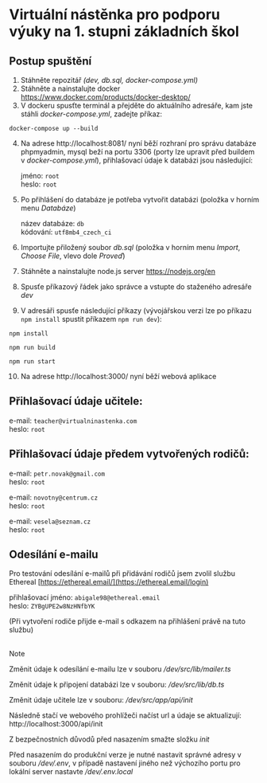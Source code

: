 # Virtuální nástěnka pro podporu výuky na 1. stupni základních škol

## Postup spuštění
1. Stáhněte repozitář *(dev, db.sql, docker-compose.yml)*
2. Stáhněte a nainstalujte docker https://www.docker.com/products/docker-desktop/
3. V dockeru spusťte terminál a přejděte do aktuálního adresáře, kam jste stáhli *docker-compose.yml*, zadejte příkaz:
```
docker-compose up --build
```
4. Na adrese http://localhost:8081/ nyní běží rozhraní pro správu databáze phpmyadmin, mysql beží na portu 3306 (porty lze upravit před buildem v *docker-compose.yml*), přihlašovací údaje k databázi jsou následující:

   jméno: ```root```  
   heslo: ```root```

5. Po přihlášení do databáze je potřeba vytvořit databázi (položka v horním menu *Databáze*)

   název databáze: ```db```  
   kódování: ```utf8mb4_czech_ci```
   
6. Importujte přiložený soubor *db.sql* (položka v horním menu *Import*, *Choose File*, vlevo dole *Proveď*)
7. Stáhněte a nainstalujte node.js server https://nodejs.org/en
8. Spusťe příkazový řádek jako správce a vstupte do staženého adresáře *dev*
9. V adresáři spusťe následující příkazy (vývojářskou verzi lze po příkazu ```npm install``` spustit příkazem  ```npm run dev```):
```
npm install
```
```
npm run build
```
```
npm run start
```

10. Na adrese http://localhost:3000/ nyní běží webová aplikace

## Přihlašovací údaje učitele:
e-mail: ```teacher@virtualninastenka.com```  
heslo: ```root```

## Přihlašovací údaje předem vytvořených rodičů:
e-mail: ```petr.novak@gmail.com```  
heslo: ```root```

e-mail: ```novotny@centrum.cz```  
heslo: ```root```

e-mail: ```vesela@seznam.cz```  
heslo: ```root```

## Odesílání e-mailu
Pro testování odesílání e-mailů při přidávání rodičů jsem zvolil službu Ethereal [https://ethereal.email/](https://ethereal.email/login)

přihlašovací jméno: ```abigale98@ethereal.email```  
heslo: ```ZYBgUPE2w8NzHNfbYK```

(Při vytvoření rodiče přijde e-mail s odkazem na přihlášení právě na tuto službu)  
</br>

> [!NOTE]
> Změnit údaje k odesílání e-mailu lze v souboru */dev/src/lib/mailer.ts*
> 
> Změnit údaje k připojení databázi lze v souboru: */dev/src/lib/db.ts*
> 
> Změnit údaje učitele lze v souboru: */dev/src/app/api/init*
>
> Následně stačí ve webového prohlížeči načíst url a údaje se aktualizují: http://localhost:3000/api/init
> 
> Z bezpečnostních důvodů před nasazením smažte složku *init*
> 
> Před nasazením do produkční verze je nutné nastavit správné adresy v souboru */dev/.env*, v případě nastavení jiného než výchozího portu pro lokální server nastavte */dev/.env.local*
